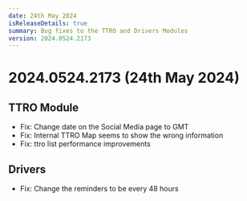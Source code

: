 ```yaml
---
date: 24th May 2024
isReleaseDetails: true
summary: Bug fixes to the TTRO and Drivers Modules
version: 2024.0524.2173 
---
```

# 2024.0524.2173 (24th May 2024)

## TTRO Module
- Fix: Change date on the Social Media page to GMT
- Fix: Internal TTRO Map seems to show the wrong information 
- Fix: ttro list performance improvements 

## Drivers
- Fix: Change the reminders to be every 48 hours 
